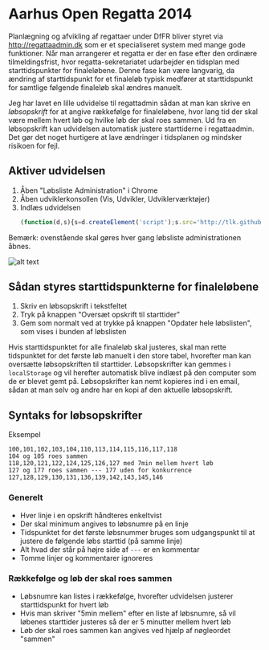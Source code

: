 Aarhus Open Regatta 2014
========================

Planlægning og afvikling af regattaer under DfFR bliver styret via
http://regattaadmin.dk som er et specialiseret system med mange gode
funktioner. Når man arrangerer et regatta er der en fase efter den ordinære
tilmeldingsfrist, hvor regatta-sekretariatet udarbejder en tidsplan med
starttidspunkter for finaleløbene. Denne fase kan være langvarig, da ændring af
starttidspunkt for et finaleløb typisk medfører at starttidspunkt for samtlige
følgende finaleløb skal ændres manuelt.

Jeg har lavet en lille udvidelse til regattadmin sådan at man kan skrive en
*løbsopskrift* for at angive rækkefølge for finaleløbene, hvor lang tid der
skal være mellem hvert løb og hvilke løb der skal roes sammen. Ud fra en
løbsopskrift kan udvidelsen automatisk justere starttiderne i regattaadmin. Det
gør det noget hurtigere at lave ændringer i tidsplanen og mindsker risikoen for
fejl.


## Aktiver udvidelsen
1. Åben "Løbsliste Administration" i Chrome
2. Åben udviklerkonsollen (Vis, Udvikler, Udviklerværktøjer)
3. Indlæs udvidelsen
	```javascript
	(function(d,s){s=d.createElement('script');s.src='http://tlk.github.io/aarhusopenregatta/lap.js';(d.head||d.documentElement).appendChild(s)})(document);
	```

Bemærk: ovenstående skal gøres hver gang løbsliste administrationen åbnes.

![alt text](https://github.com/tlk/aarhusopenregatta/raw/master/screenshot.png "Example")


## Sådan styres starttidspunkterne for finaleløbene
1. Skriv en løbsopskrift i tekstfeltet
2. Tryk på knappen "Oversæt opskrift til starttider"
3. Gem som normalt ved at trykke på knappen "Opdater hele løbslisten", som vises i bunden af løbslisten

Hvis starttidspunktet for alle finaleløb skal justeres, skal man rette tidspunktet for det første løb manuelt i den store tabel, hvorefter man kan oversætte løbsopskriften til starttider. Løbsopskrifter kan gemmes i `localStorage` og vil herefter automatisk blive indlæst på den computer som de er blevet gemt på. Løbsopskrifter kan nemt kopieres ind i en email, sådan at man selv og andre har en kopi af den aktuelle løbsopskrift. 

## Syntaks for løbsopskrifter
Eksempel
```
100,101,102,103,104,110,113,114,115,116,117,118
104 og 105 roes sammen
118,120,121,122,124,125,126,127 med 7min mellem hvert løb
127 og 177 roes sammen --- 177 uden for konkurrence
127,128,129,130,131,136,139,142,143,145,146
```

### Generelt

* Hver linje i en opskrift håndteres enkeltvist
* Der skal minimum angives to løbsnumre på en linje
* Tidspunktet for det første løbsnummer bruges som udgangspunkt til at justere de følgende løbs starttid (på samme linje)
* Alt hvad der står på højre side af `---` er en kommentar
* Tomme linjer og kommentarer ignoreres


### Rækkefølge og løb der skal roes sammen

* Løbsnumre kan listes i rækkefølge, hvorefter udvidelsen justerer starttidspunkt for hvert løb 
* Hvis man skriver "5min mellem" efter en liste af løbsnumre, så vil løbenes starttider justeres så der er 5 minutter mellem hvert løb
* Løb der skal roes sammen kan angives ved hjælp af nøgleordet "sammen"


